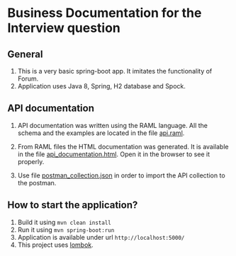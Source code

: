 Business Documentation for the Interview question
==================

## General

1. This is a very basic spring-boot app. It imitates the functionality of Forum.
2. Application uses Java 8, Spring, H2 database and Spock.

## API documentation

1. API documentation was written using the RAML language. All the schema and the examples are located in the file [api.raml](api-specification/api.raml). 
   
2. From RAML files the HTML documentation was generated. It is available in the file [api_documentation.html](api_documentation.html). Open it in the browser to
see it properly.
3. Use file [postman_collection.json](postman_collection.json) in order to import the API collection to the postman.  

## How to start the application?

1. Build it using `mvn clean install`
2. Run it using `mvn spring-boot:run`
3. Application is available under url `http://localhost:5000/`
4. This project uses [lombok](https://projectlombok.org/).